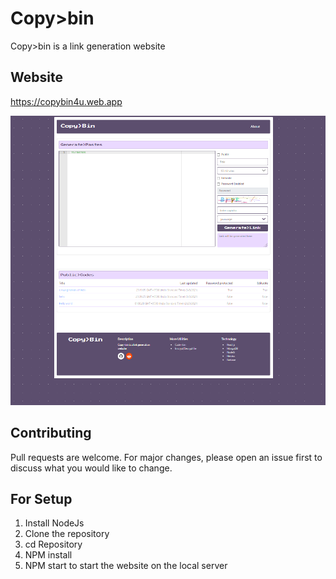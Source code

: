 # Copy>bin

Copy>bin is a link generation website

## Website

https://copybin4u.web.app


![Screenshot](Capture.PNG)


## Contributing
Pull requests are welcome. For major changes, please open an issue first to discuss what you would like to change.


## For Setup
1. Install NodeJs
2. Clone the repository
3. cd Repository
4. NPM install
5. NPM start to start the website on the local server
